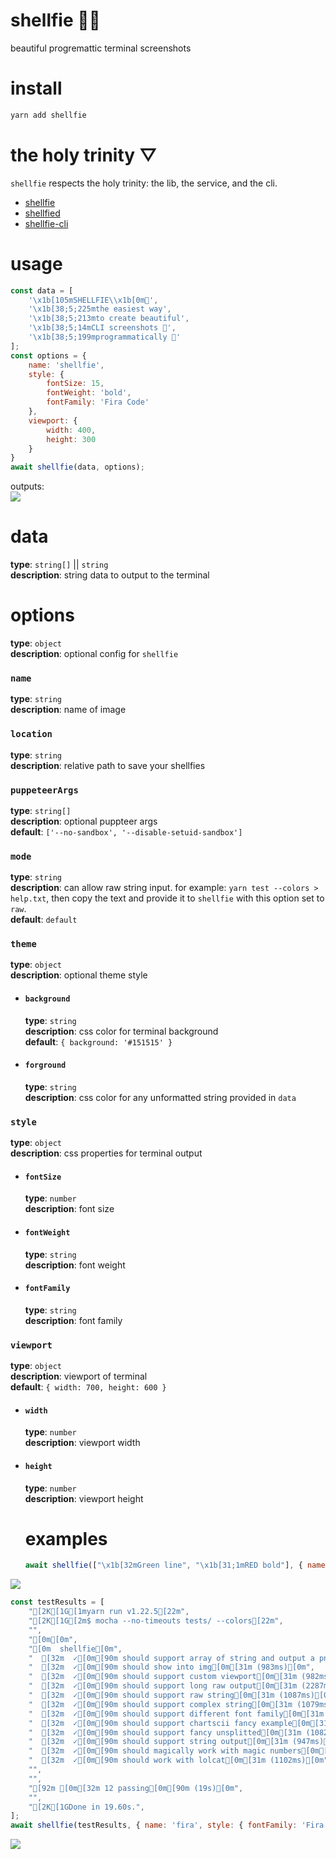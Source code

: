 # shellfie 🤳🏽

beautiful progremattic terminal screenshots

# install
```bash
yarn add shellfie
```

# the holy trinity ▽
`shellfie` respects the holy trinity: the lib, the service, and the cli.   
  - [shellfie](https://github.com/tool3/shellfie)   
  - [shellfied](https://github.com/tool3/shellfied)   
  - [shellfie-cli](https://github.com/tool3/shellfie-cli)   

# usage
```js
const data = [
    '\x1b[105mSHELLFIE\\x1b[0m🤳',
    '\x1b[38;5;225mthe easiest way',
    '\x1b[38;5;213mto create beautiful',
    '\x1b[38;5;14mCLI screenshots 📸',
    '\x1b[38;5;199mprogrammatically 🚀'
];
const options = {
    name: 'shellfie',
    style: {
        fontSize: 15,
        fontWeight: 'bold',
        fontFamily: 'Fira Code'
    },
    viewport: {
        width: 400,
        height: 300
    }
}
await shellfie(data, options);
```

outputs:   
![](https://github.com/tool3/shellfie/blob/master/shellfies/shellfie.png?raw=true)


# data
**type**: `string[]` || `string`   
**description**: string data to output to the terminal

# options
**type**: `object`   
**description**: optional config for `shellfie`
### `name`
**type**: `string`   
**description**: name of image   
### `location`
**type**: `string`   
**description**: relative path to save your shellfies   
### `puppeteerArgs`
**type**: `string[]`   
**description**: optional puppteer args    
**default**: `['--no-sandbox', '--disable-setuid-sandbox']`
### `mode`
**type**: `string`   
**description**: can allow raw string input. for example: `yarn test --colors > help.txt`, then copy the text and provide it to `shellfie` with this option set to `raw`.   
**default**: `default`
### `theme`
**type**: `object`   
**description**: optional theme style
- #### `background`
  **type**: `string`   
  **description**: css color for terminal background   
  **default**: `{ background: '#151515' }`
- #### `forground`
  **type**: `string`   
  **description**: css color for any unformatted string provided in `data`
### `style`
  **type**: `object`   
  **description**: css properties for terminal output
- #### `fontSize`
  **type**: `number`   
  **description**: font size
- #### `fontWeight`
  **type**: `string`   
  **description**: font weight
- #### `fontFamily`
  **type**: `string`   
  **description**: font family
### `viewport`
**type**: `object`   
**description**: viewport of terminal   
**default**: `{ width: 700, height: 600 }`
- #### `width`
  **type**: `number`   
  **description**: viewport width
- #### `height`
  **type**: `number`   
  **description**: viewport height

  # examples
  ```js
  await shellfie(["\x1b[32mGreen line", "\x1b[31;1mRED bold"], { name: 'small', viewport: { width: 200, height: 200 } });
  ```   
![](https://github.com/tool3/shellfie/blob/master/shellfies/small.png?raw=true)    


```js
const testResults = [
    "[2K[1G[1myarn run v1.22.5[22m",
    "[2K[1G[2m$ mocha --no-timeouts tests/ --colors[22m",
    "",
    "[0m[0m",
    "[0m  shellfie[0m",
    "  [32m  ✓[0m[90m should support array of string and output a png file[0m[31m (1106ms)[0m",
    "  [32m  ✓[0m[90m should show into img[0m[31m (983ms)[0m",
    "  [32m  ✓[0m[90m should support custom viewport[0m[31m (982ms)[0m",
    "  [32m  ✓[0m[90m should support long raw output[0m[31m (2287ms)[0m",
    "  [32m  ✓[0m[90m should support raw string[0m[31m (1087ms)[0m",
    "  [32m  ✓[0m[90m should support complex string[0m[31m (1079ms)[0m",
    "  [32m  ✓[0m[90m should support different font family[0m[31m (5541ms)[0m",
    "  [32m  ✓[0m[90m should support chartscii fancy example[0m[31m (1123ms)[0m",
    "  [32m  ✓[0m[90m should support fancy unsplitted[0m[31m (1082ms)[0m",
    "  [32m  ✓[0m[90m should support string output[0m[31m (947ms)[0m",
    "  [32m  ✓[0m[90m should magically work with magic numbers[0m[31m (1945ms)[0m",
    "  [32m  ✓[0m[90m should work with lolcat[0m[31m (1102ms)[0m",
    "",
    "",
    "[92m [0m[32m 12 passing[0m[90m (19s)[0m",
    "",
    "[2K[1GDone in 19.60s.",
];
await shellfie(testResults, { name: 'fira', style: { fontFamily: 'Fira Code', fontWeight: 'bold' } });
```   
![](https://github.com/tool3/shellfie/blob/master/shellfies/fira.png?raw=true)   
